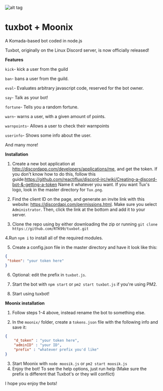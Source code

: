 ![alt tag](https://travis-ci.org/RTK99/tuxbot.svg?branch=master)

# tuxbot + Moonix
A Komada-based bot coded in node.js

Tuxbot, originally on the Linux Discord server, is now officially released!

**Features**

`kick`- kick a user from the guild

`ban`- bans a user from the guild.

`eval`- Evaluates arbitrary javascript code, reserved for the bot owner.

`say`- Talk as your bot!

`fortune`- Tells you a random fortune.

`warn`- warns a user, with a given amount of points.

`warnpoints`- Allows a user to check their warnpoints

`userinfo`- Shows some info about the user.


And many more!

**Installation**

1. Create a new bot application at http://discordapp.com/developers/applications/me, and get the token. If you don't know how to do this, follow this guide:https://github.com/reactiflux/discord-irc/wiki/Creating-a-discord-bot-&-getting-a-token
Name it whatever you want. If you want Tux's logo, look in the master directory for `Tux.png`.

2. Find the client ID on the page, and generate an invite link with this website: https://discordapi.com/permissions.html.
Make sure you select `Administrator`. Then, click the link at the bottom and add it to your server.

3. Clone the repo using by either downloading the zip or running `git clone https://github.com/RTK99/tuxbot.git`

4.Run `npm i` to install all of the required modules.

5. Create a config.json file in the master directory and have it look like this: 
```json
{
 "token": "your token here"
}
```
6. Optional: edit the prefix in `tuxbot.js`.

7. Start the bot with `npm start` or `pm2 start tuxbot.js` if you're using PM2.

8. Start using tuxbot!

**Moonix installation**
1. Follow steps 1-4 above, instead rename the bot to something else.

2. In the `moonix/` folder, create a `tokens.json` file with the following info and save it:
```json
{
    "d_token" : "your token here",
	"adminID" : "your ID",
    "prefix" : "whatever prefix you'd like"
}
```
3. Start Moonix with `node moosik.js` or `pm2 start moosik.js`
4. Enjoy the bot! To see the help options, just run <prefix> help (Make sure the prefix is different that Tuxbot's or they will conflict)

I hope you enjoy the bots!

